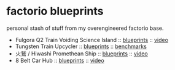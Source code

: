 # factorio blueprints

personal stash of stuff from my overengineered factorio base.

- Fulgora Q2 Train Voiding Science Island :: [blueprints](https://github.com/clux/blueprints/tree/main/fulgora) :: [video](https://www.youtube.com/watch?v=NC3HJzfywt4)
- Tungsten Train Upcycler :: [blueprints](https://github.com/clux/blueprints/tree/main/tungsten-train-upcycler) :: [benchmarks](./tungsten-train-upcylcer#setup)
- 火鷲 / Hiwashi Promethean Ship :: [blueprints](https://github.com/clux/blueprints/tree/main/promethean) :: [video](https://www.youtube.com/watch?v=NU-C7koOvI8)
- 8 Belt Car Hub :: [blueprints](https://github.com/clux/blueprints/tree/main/hub) :: [video](https://www.youtube.com/watch?v=xeGZn7eqvY4)
